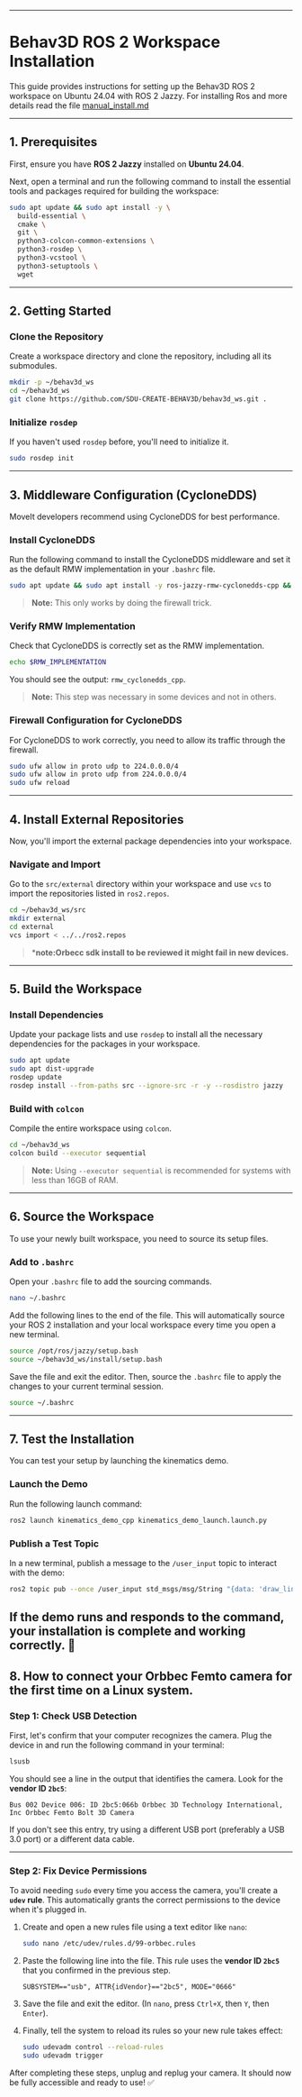 
-----

# Behav3D ROS 2 Workspace Installation
This guide provides instructions for setting up the Behav3D ROS 2 workspace on Ubuntu 24.04 with ROS 2 Jazzy.
For installing Ros and more details read the file [manual_install.md](manual_install.md)

-----

## 1\. Prerequisites

First, ensure you have **ROS 2 Jazzy** installed on **Ubuntu 24.04**.

Next, open a terminal and run the following command to install the essential tools and packages required for building the workspace:

```bash
sudo apt update && sudo apt install -y \
  build-essential \
  cmake \
  git \
  python3-colcon-common-extensions \
  python3-rosdep \
  python3-vcstool \
  python3-setuptools \
  wget
```

-----

## 2\. Getting Started

### Clone the Repository

Create a workspace directory and clone the repository, including all its submodules.

```bash
mkdir -p ~/behav3d_ws
cd ~/behav3d_ws
git clone https://github.com/SDU-CREATE-BEHAV3D/behav3d_ws.git .
```

### Initialize `rosdep`

If you haven't used `rosdep` before, you'll need to initialize it.

```bash
sudo rosdep init
```

-----

## 3\. Middleware Configuration (CycloneDDS)

MoveIt developers recommend using CycloneDDS for best performance.

### Install CycloneDDS

Run the following command to install the CycloneDDS middleware and set it as the default RMW implementation in your `.bashrc` file.

```bash
sudo apt update && sudo apt install -y ros-jazzy-rmw-cyclonedds-cpp && echo "export RMW_IMPLEMENTATION=rmw_cyclonedds_cpp" >> ~/.bashrc && source ~/.bashrc
```

> **Note:** This only works by doing the firewall trick.

### Verify RMW Implementation

Check that CycloneDDS is correctly set as the RMW implementation.

```bash
echo $RMW_IMPLEMENTATION
```

You should see the output: `rmw_cyclonedds_cpp`.

> **Note:** This step was necessary in some devices and not in others.

### Firewall Configuration for CycloneDDS

For CycloneDDS to work correctly, you need to allow its traffic through the firewall.

```bash
sudo ufw allow in proto udp to 224.0.0.0/4
sudo ufw allow in proto udp from 224.0.0.0/4
sudo ufw reload
```

-----

## 4\. Install External Repositories

Now, you'll import the external package dependencies into your workspace.

### Navigate and Import

Go to the `src/external` directory within your workspace and use `vcs` to import the repositories listed in `ros2.repos`.

```bash
cd ~/behav3d_ws/src
mkdir external
cd external
vcs import < ../../ros2.repos
```

> ***note:Orbecc sdk  install to be reviewed it might fail in new devices.**

-----

## 5\. Build the Workspace

### Install Dependencies

Update your package lists and use `rosdep` to install all the necessary dependencies for the packages in your workspace.

```bash
sudo apt update
sudo apt dist-upgrade
rosdep update
rosdep install --from-paths src --ignore-src -r -y --rosdistro jazzy
```

### Build with `colcon`

Compile the entire workspace using `colcon`.

```bash
cd ~/behav3d_ws
colcon build --executor sequential
```

> **Note:** Using `--executor sequential` is recommended for systems with less than 16GB of RAM.

-----

## 6\. Source the Workspace

To use your newly built workspace, you need to source its setup files.

### Add to `.bashrc`

Open your `.bashrc` file to add the sourcing commands.

```bash
nano ~/.bashrc
```

Add the following lines to the end of the file. This will automatically source your ROS 2 installation and your local workspace every time you open a new terminal.

```bash
source /opt/ros/jazzy/setup.bash
source ~/behav3d_ws/install/setup.bash
```

Save the file and exit the editor. Then, source the `.bashrc` file to apply the changes to your current terminal session.

```bash
source ~/.bashrc
```

-----

## 7\. Test the Installation

You can test your setup by launching the kinematics demo.

### Launch the Demo

Run the following launch command:

```bash
ros2 launch kinematics_demo_cpp kinematics_demo_launch.launch.py
```

### Publish a Test Topic

In a new terminal, publish a message to the `/user_input` topic to interact with the demo:

```bash
ros2 topic pub --once /user_input std_msgs/msg/String "{data: 'draw_line'}"
```

If the demo runs and responds to the command, your installation is complete and working correctly. 🎉
-----
## 8\. How to connect your Orbbec Femto camera for the first time on a Linux system. 

### Step 1: Check USB Detection

First, let's confirm that your computer recognizes the camera. Plug the device in and run the following command in your terminal:

```bash
lsusb
```

You should see a line in the output that identifies the camera. Look for the **vendor ID `2bc5`**:

`Bus 002 Device 006: ID 2bc5:066b Orbbec 3D Technology International, Inc Orbbec Femto Bolt 3D Camera`

If you don't see this entry, try using a different USB port (preferably a USB 3.0 port) or a different data cable.

-----

### Step 2: Fix Device Permissions

To avoid needing `sudo` every time you access the camera, you'll create a **`udev` rule**. This automatically grants the correct permissions to the device when it's plugged in.

1.  Create and open a new rules file using a text editor like `nano`:

    ```bash
    sudo nano /etc/udev/rules.d/99-orbbec.rules
    ```

2.  Paste the following line into the file. This rule uses the **vendor ID `2bc5`** that you confirmed in the previous step.

    ```
    SUBSYSTEM=="usb", ATTR{idVendor}=="2bc5", MODE="0666"
    ```

3.  Save the file and exit the editor. (In `nano`, press `Ctrl+X`, then `Y`, then `Enter`).

4.  Finally, tell the system to reload its rules so your new rule takes effect:

    ```bash
    sudo udevadm control --reload-rules
    sudo udevadm trigger
    ```

After completing these steps, unplug and replug your camera. It should now be fully accessible and ready to use\! ✅
